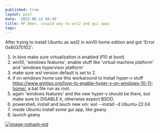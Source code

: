 ```yaml
---
published: true
layout: post
date: '2023-06-12 04:45'
title: HP Omen, stupid way to wsl2 and gui apps
tags: 
---
```

After trying to install Ubuntu as wsl2 in win10 home edition and got 'Error 0x80370102':

1. In bios make sure virtualization is enabled (f10 at boot)
1. win10, 'windows features', enable stuff like 'virtual machine platform' and 'windows hypervisor platform'
1. make sure wsl version default is set to 2.
1. if on windows home use this workaround to install hyper-v stuff <https://www.wintips.org/how-to-enable-hyper-v-on-windows-10-11-home/>, a bat file run as root.
1. again 'windows features' and the new hyper-v should be there, but make sure to DISABLE it, otherwise expect BSOD.
1. powershell, install and lauch new vm: wsl --install -d Ubuntu-22.04
1. inside Ubuntu install some gui app, like geany
1. launch geany

[![image-nohash-md](https://i.imgur.com/kNCpmpsl.png)](https://i.imgur.com/kNCpmps.png)
